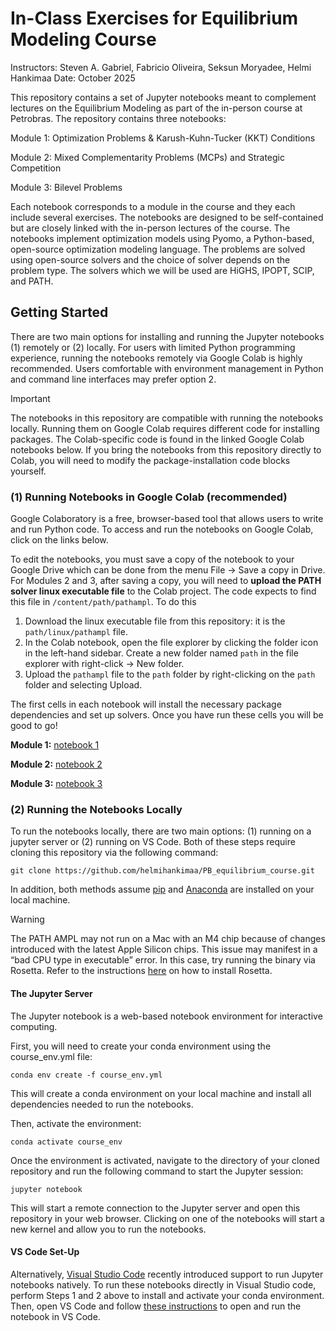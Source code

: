 # In-Class Exercises for Equilibrium Modeling Course
Instructors: Steven A. Gabriel, Fabricio Oliveira, Seksun Moryadee, Helmi Hankimaa
Date: October 2025

This repository contains a set of Jupyter notebooks meant to complement lectures on the Equilibrium Modeling as part of the in-person course at Petrobras. The repository contains three notebooks:

Module 1: Optimization Problems & Karush-Kuhn-Tucker (KKT) Conditions

Module 2: Mixed Complementarity Problems (MCPs)  and Strategic Competition

Module 3: Bilevel Problems 

Each notebook corresponds to a module in the course and they each include several exercises. The notebooks are designed to be self-contained but are closely linked with the in-person lectures of the course. The notebooks implement optimization models using Pyomo, a Python-based, open-source optimization modeling language. The problems are solved using open-source solvers and the choice of solver depends on the problem type. The solvers which we will be used are HiGHS, IPOPT, SCIP, and PATH.

## Getting Started
There are two main options for installing and running the Jupyter notebooks (1) remotely or (2) locally. For users with limited Python programming experience, running the notebooks remotely via Google Colab is highly recommended. Users comfortable with environment management in Python and command line interfaces may prefer option 2.

> [!IMPORTANT]
> The notebooks in this repository are compatible with running the notebooks locally. Running them on Google Colab requires different code for installing packages. The Colab-specific code is found in the linked Google Colab notebooks below. If you bring the notebooks from this repository directly to Colab, you will need to modify the package-installation code blocks yourself.

### (1) Running Notebooks in Google Colab (recommended)
Google Colaboratory is a free, browser-based tool that allows users to write and run Python code. To access and run the notebooks on Google Colab, click on the links below. 

To edit the notebooks, you must save a copy of the notebook to your Google Drive which can be done from the menu File -> Save a copy in Drive. For Modules 2 and 3, after saving a copy, you will need to **upload the PATH solver linux executable file** to the Colab project. The code expects to find this file in ```/content/path/pathampl```. To do this

 1. Download the linux executable file from this repository: it is the ```path/linux/pathampl``` file.
 2. In the Colab notebook, open the file explorer by clicking the folder icon in the left-hand sidebar. Create a new folder named ```path``` in the file explorer with right-click -> New folder.
 3. Upload the ```pathampl``` file to the ```path``` folder by right-clicking on the ```path``` folder and selecting Upload.

The first cells in each notebook will install the necessary package dependencies and set up solvers. Once you have run these cells you will be good to go!

**Module 1:** [notebook 1](https://colab.research.google.com/drive/1sXpR6K7EddmwCaMloCmsoGSgcI9QmM1c?authuser=1)

**Module 2:** [notebook 2](https://colab.research.google.com/drive/1W0pHnPuGUYWUZV3anm0qKtjr_0OT8Rhx?authuser=1)

**Module 3:** [notebook 3](https://colab.research.google.com/drive/153eVOcaj519gys0Zy0ZBq3LLfFo6jEIV?authuser=1) 




### (2) Running the Notebooks Locally
To run the notebooks locally, there are two main options: (1) running on a jupyter server or (2) running on VS Code. Both of these steps require cloning this repository via the following command:

```git clone https://github.com/helmihankimaa/PB_equilibrium_course.git```

In addition, both methods assume [pip](https://pip.pypa.io/en/stable/installation/) and [Anaconda](https://docs.conda.io/projects/conda/en/latest/user-guide/install/index.html) are installed on your local machine. 

> [!WARNING]
> The PATH AMPL may not run on a Mac with an M4 chip because of changes introduced with the latest Apple Silicon chips. This issue may manifest in a “bad CPU type in executable” error. In this case, try running the binary via Rosetta. Refer to the instructions [here](https://discussions.apple.com/thread/254439437?sortBy=rank) on how to install Rosetta.

#### The Jupyter Server
The Jupyter notebook is a web-based notebook environment for interactive computing.

First, you will need to create your conda environment using the course_env.yml file:

```conda env create -f course_env.yml```

This will create a conda environment on your local machine and install all dependencies needed to run the notebooks.

Then, activate the environment:

```conda activate course_env```

Once the environment is activated, navigate to the directory of your cloned repository and run the following command to start the Jupyter session:

```jupyter notebook```

This will start a remote connection to the Jupyter server and open this repository in your web browser. Clicking on one of the notebooks will start a new kernel and allow you to run the notebooks.

#### VS Code Set-Up
Alternatively, [Visual Studio Code](https://code.visualstudio.com)  recently introduced support to run Jupyter notebooks natively. To run these notebooks directly in Visual Studio code, perform Steps 1 and 2 above to install and activate your conda environment. Then, open VS Code and follow [these instructions](https://code.visualstudio.com/docs/datascience/jupyter-notebooks) to open and run the notebook in VS Code.
